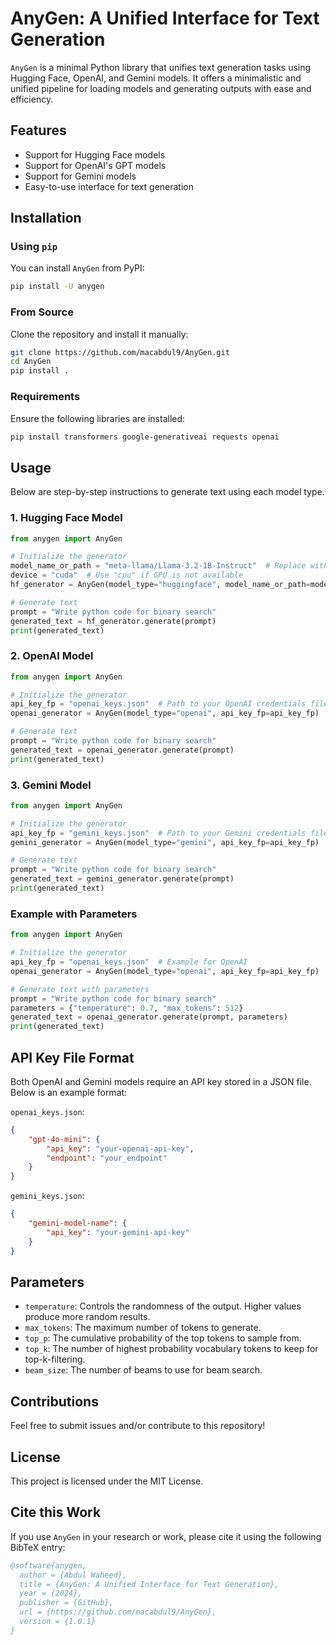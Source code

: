 # AnyGen: A Unified Interface for Text Generation

`AnyGen` is a minimal Python library that unifies text generation tasks using Hugging Face, OpenAI, and Gemini models. It offers a minimalistic and unified pipeline for loading models and generating outputs with ease and efficiency.

## Features
- Support for Hugging Face models
- Support for OpenAI's GPT models
- Support for Gemini models
- Easy-to-use interface for text generation

## Installation
### Using `pip`
You can install `AnyGen` from PyPI:
```bash
pip install -U anygen
```

### From Source
Clone the repository and install it manually:
```bash
git clone https://github.com/macabdul9/AnyGen.git
cd AnyGen
pip install .
```

### Requirements
Ensure the following libraries are installed:
```bash
pip install transformers google-generativeai requests openai
```

## Usage
Below are step-by-step instructions to generate text using each model type.

### 1. Hugging Face Model
```python
from anygen import AnyGen

# Initialize the generator
model_name_or_path = "meta-llama/Llama-3.2-1B-Instruct"  # Replace with your Hugging Face model name
device = "cuda"  # Use "cpu" if GPU is not available
hf_generator = AnyGen(model_type="huggingface", model_name_or_path=model_name_or_path, device=device)

# Generate text
prompt = "Write python code for binary search"
generated_text = hf_generator.generate(prompt)
print(generated_text)
```

### 2. OpenAI Model
```python
from anygen import AnyGen

# Initialize the generator
api_key_fp = "openai_keys.json"  # Path to your OpenAI credentials file
openai_generator = AnyGen(model_type="openai", api_key_fp=api_key_fp)

# Generate text
prompt = "Write python code for binary search"
generated_text = openai_generator.generate(prompt)
print(generated_text)
```

### 3. Gemini Model
```python
from anygen import AnyGen

# Initialize the generator
api_key_fp = "gemini_keys.json"  # Path to your Gemini credentials file
gemini_generator = AnyGen(model_type="gemini", api_key_fp=api_key_fp)

# Generate text
prompt = "Write python code for binary search"
generated_text = gemini_generator.generate(prompt)
print(generated_text)
```

### Example with Parameters
```python
from anygen import AnyGen

# Initialize the generator
api_key_fp = "openai_keys.json"  # Example for OpenAI
openai_generator = AnyGen(model_type="openai", api_key_fp=api_key_fp)

# Generate text with parameters
prompt = "Write python code for binary search"
parameters = {"temperature": 0.7, "max_tokens": 512}
generated_text = openai_generator.generate(prompt, parameters)
print(generated_text)
```

## API Key File Format
Both OpenAI and Gemini models require an API key stored in a JSON file. Below is an example format:

`openai_keys.json`:
```json
{
    "gpt-4o-mini": {
        "api_key": "your-openai-api-key",
        "endpoint": "your_endpoint"
    }
}
```

`gemini_keys.json`:
```json
{
    "gemini-model-name": {
        "api_key": "your-gemini-api-key"
    }
}
```

## Parameters
- `temperature`: Controls the randomness of the output. Higher values produce more random results.
- `max_tokens`: The maximum number of tokens to generate.
- `top_p`: The cumulative probability of the top tokens to sample from.
- `top_k`: The number of highest probability vocabulary tokens to keep for top-k-filtering.
- `beam_size`: The number of beams to use for beam search.

## Contributions
Feel free to submit issues and/or contribute to this repository!

## License
This project is licensed under the MIT License.


## Cite this Work

If you use `AnyGen` in your research or work, please cite it using the following BibTeX entry:

```bibtex
@software{anygen,
  author = {Abdul Waheed},
  title = {AnyGen: A Unified Interface for Text Generation},
  year = {2024},
  publisher = {GitHub},
  url = {https://github.com/macabdul9/AnyGen},
  version = {1.0.1}
}
